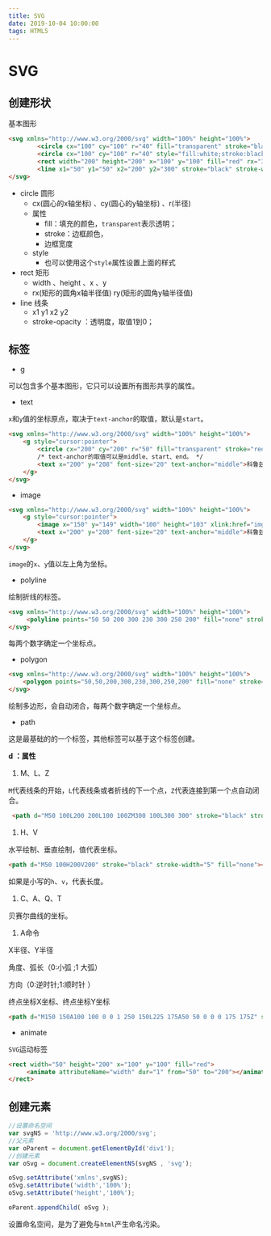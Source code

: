 ```yaml
---
title: SVG
date: 2019-10-04 10:00:00
tags: HTML5
---
```


# SVG

## 创建形状

基本图形

```html
<svg xmlns="http://www.w3.org/2000/svg" width="100%" height="100%">
        <circle cx="100" cy="100" r="40" fill="transparent" stroke="black" stroke-width="5"></circle>
        <circle cx="100" cy="100" r="40" style="fill:white;stroke:black;stroke-width:5;"></circle>-->
        <rect width="200" height="200" x="100" y="100" fill="red" rx="30"></rect>
        <line x1="50" y1="50" x2="200" y2="300" stroke="black" stroke-width="5" stroke-opacity="0.5"></line>
</svg>
```

- circle 圆形
  - cx(圆心的x轴坐标) 、cy(圆心的y轴坐标)  、r(半径)
  - 属性
    - fill：填充的颜色，`transparent`表示透明；
    - stroke：边框颜色，
    - 边框宽度
  - style
    - 也可以使用这个`style`属性设置上面的样式
- rect 矩形
  - width 、height 、x 、y
  - rx(矩形的圆角x轴半径值) ry(矩形的圆角y轴半径值)
- line 线条
  - x1 y1 x2 y2
  - stroke-opacity ：透明度，取值1到0；

## 标签

- g

可以包含多个基本图形，它只可以设置所有图形共享的属性。

- text

`x`和`y`值的坐标原点，取决于`text-anchor`的取值，默认是`start`。

```html
<svg xmlns="http://www.w3.org/2000/svg" width="100%" height="100%">
	<g style="cursor:pointer">
    	<circle cx="200" cy="200" r="50" fill="transparent" stroke="red" stroke-width="5" ></circle>
        /* text-anchor的取值可以是middle、start、end。 */
  		<text x="200" y="208" font-size="20" text-anchor="middle">科鲁兹</text>
    </g>
</svg>
```

- image

```html
<svg xmlns="http://www.w3.org/2000/svg" width="100%" height="100%">
	<g style="cursor:pointer">
    	<image x="150" y="149" width="100" height="103" xlink:href="img/main.png"></image>
  		<text x="200" y="208" font-size="20" text-anchor="middle">科鲁兹</text>
    </g>
</svg>
```

`image`的`x`、`y`值以左上角为坐标。

- polyline

绘制折线的标签。

```html
<svg xmlns="http://www.w3.org/2000/svg" width="100%" height="100%">
     <polyline points="50 50 200 300 230 300 250 200" fill="none" stroke="black" stroke-width="5"></polyline>
</svg>
```

每两个数字确定一个坐标点。

- polygon

```html
<svg xmlns="http://www.w3.org/2000/svg" width="100%" height="100%">
    <polygon points="50,50,200,300,230,300,250,200" fill="none" stroke="black" stroke-width="5"></polygon>
</svg>
```

绘制多边形，会自动闭合，每两个数字确定一个坐标点。

- path

这是最基础的的一个标签，其他标签可以基于这个标签创建。

**d ：属性**

1. M、L、Z

`M`代表线条的开始，`L`代表线条或者折线的下一个点，`Z`代表连接到第一个点自动闭合。

```html
 <path d="M50 100L200 200L100 100ZM300 100L300 300" stroke="black" stroke-width="5" fill="none"></path>
```

1. H、V

水平绘制、垂直绘制，值代表坐标。

```html
<path d="M50 100H200V200" stroke="black" stroke-width="5" fill="none"></path>
```

如果是小写的`h`、`v`，代表长度。

1. C、A、Q、T

贝赛尔曲线的坐标。

1. A命令

X半径、Y半径

角度、弧长（0:小弧 ;1 大弧）

方向（0:逆时针;1:顺时针 ）

终点坐标X坐标、终点坐标Y坐标

```html
<path d="M150 150A100 100 0 0 1 250 150L225 175A50 50 0 0 0 175 175Z" stroke="black" stroke-width="5" fill="none"></path>
```

- animate

`SVG`运动标签

```html
<rect width="50" height="200" x="100" y="100" fill="red">
     <animate attributeName="width" dur="1" from="50" to="200"></animate>
</rect>
```



## 创建元素

```js
//设置命名空间
var svgNS = 'http://www.w3.org/2000/svg';
//父元素
var oParent = document.getElementById('div1');
//创建元素
var oSvg = document.createElementNS(svgNS , 'svg');

oSvg.setAttribute('xmlns',svgNS);
oSvg.setAttribute('width','100%');
oSvg.setAttribute('height','100%');

oParent.appendChild( oSvg );
```

设置命名空间，是为了避免与`html`产生命名污染。